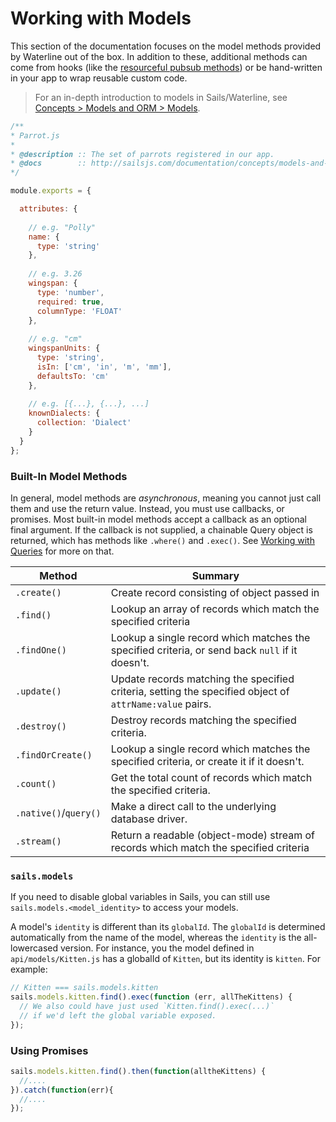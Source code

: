 # Working with Models

This section of the documentation focuses on the model methods provided by Waterline out of the box.  In addition to these, additional methods can come from hooks (like the [resourceful pubsub methods](http://sailsjs.com/documentation/reference/web-sockets/resourceful-pub-sub)) or be hand-written in your app to wrap reusable custom code.

> For an in-depth introduction to models in Sails/Waterline, see [Concepts > Models and ORM > Models](http://sailsjs.com/documentation/concepts/models-and-orm/models).

```javascript
/**
* Parrot.js
* 
* @description :: The set of parrots registered in our app.
* @docs        :: http://sailsjs.com/documentation/concepts/models-and-orm/models
*/

module.exports = {

  attributes: {
    
    // e.g. "Polly"
    name: {
      type: 'string'
    },
    
    // e.g. 3.26
    wingspan: {
      type: 'number',
      required: true,
      columnType: 'FLOAT'
    },
    
    // e.g. "cm"
    wingspanUnits: {
      type: 'string',
      isIn: ['cm', 'in', 'm', 'mm'],
      defaultsTo: 'cm'
    },
    
    // e.g. [{...}, {...}, ...]
    knownDialects: {
      collection: 'Dialect'
    } 
  }
};
```


### Built-In Model Methods

In general, model methods are _asynchronous_, meaning you cannot just call them and use the return value.  Instead, you must use callbacks, or promises.
Most built-in model methods accept a callback as an optional final argument. If the callback is not supplied, a chainable Query object is returned, which has methods like `.where()` and `.exec()`. See [Working with Queries](http://sailsjs.com/documentation/reference/waterline-orm/queries) for more on that.


 Method                | Summary
 --------------------- | ------------------------------------------------------------------------
 `.create()`           | Create record consisting of object passed in
 `.find()`             | Lookup an array of records which match the specified criteria
 `.findOne()`          | Lookup a single record which matches the specified criteria, or send back `null` if it doesn't.
 `.update()`           | Update records matching the specified criteria, setting the specified object of `attrName:value` pairs.
 `.destroy()`          | Destroy records matching the specified criteria.
 `.findOrCreate()`     | Lookup a single record which matches the specified criteria, or create it if it doesn't.
 `.count()`            | Get the total count of records which match the specified criteria.
 `.native()`/`query()` | Make a direct call to the underlying database driver.
 `.stream()`           | Return a readable (object-mode) stream of records which match the specified criteria



<!-- ![screenshot of the api/models/ folder in a text editor](http://i.imgur.com/xdTZpKT.png) -->





### `sails.models`

If you need to disable global variables in Sails, you can still use `sails.models.<model_identity>` to access your models.

A model's `identity` is different than its `globalId`.  The `globalId` is determined automatically from the name of the model, whereas the `identity` is the all-lowercased version.  For instance, you the model defined in `api/models/Kitten.js` has a globalId of `Kitten`, but its identity is `kitten`. For example:

```javascript
// Kitten === sails.models.kitten
sails.models.kitten.find().exec(function (err, allTheKittens) {
  // We also could have just used `Kitten.find().exec(...)`
  // if we'd left the global variable exposed.
});
```
### Using Promises
```javascript
sails.models.kitten.find().then(function(alltheKittens) {
  //.... 
}).catch(function(err){
  //....
});
```

<docmeta name="displayName" value="Models">
